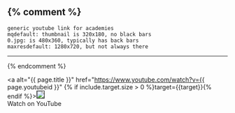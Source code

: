 {% comment %}
----------------------------------------------------
    generic youtube link for academies
    mqdefault: thumbnail is 320x180, no black bars
    0.jpg: is 480x360, typically has back bars
    maxresdefault: 1280x720, but not always there
----------------------------------------------------
{% endcomment %}

<a alt="{{ page.title }}" href="https://www.youtube.com/watch?v={{ page.youtubeid }}" {% if include.target.size > 0 %}target={{target}}{% endif %}><img src="https://img.youtube.com/vi/{{ page.youtubeid }}/mqdefault.jpg" style="border: 1px solid black;"/><br/>Watch on YouTube</a>


